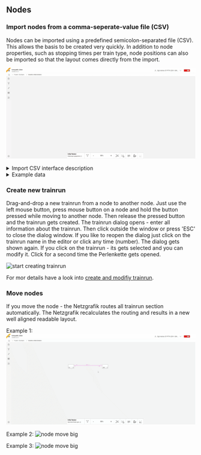 ## Nodes

### Import nodes from a comma-seperate-value file (CSV)

Nodes can be imported using a predefined semicolon-separated file (CSV). This allows the basis to be
created very quickly. In addition to node properties, such as stopping times per train type, node
positions can also be imported so that the layout comes directly from the import.

![import basedata](./animated_images/compressed/29-01-2024-004-import_basedata.gif)

<details>
<summary>Import CSV interface description
</summary>
 

|                  |                      BP                      |                     Bahnhof                      |   Kategorie    |    Region     |              Fahrgastwechselzeit_IPV               |               Fahrgastwechselzeit_A                |               Fahrgastwechselzeit_B                |               Fahrgastwechselzeit_C                |               Fahrgastwechselzeit_D                |      ZAZ      |           Umsteigezeit           |              Labels              |         X         |          Y          |                            Erstellen                            |
|:----------------:|:--------------------------------------------:|:------------------------------------------------:|:--------------:|:-------------:|:--------------------------------------------------:|:--------------------------------------------------:|:--------------------------------------------------:|:--------------------------------------------------:|:--------------------------------------------------:|:-------------:|:--------------------------------:|:--------------------------------:|:-----------------:|:-------------------:|:---------------------------------------------------------------:|
|     Datatype     |                    string                    |                      string                      |     string     |   nummeric    |                      nummeric                      |                      nummeric                      |                      nummeric                      |                      nummeric                      |                      nummeric                      |   nummeric    |             nummeric             |             nummeric             |     nummeric      |      nummeric       |                          'JA' or empty                          |
|   Description    |                      id                      |                    full name                     | category label | region number | if <= 0 -> non stop, otherwise > default stop time | if <= 0 -> non stop, otherwise > default stop time | if <= 0 -> non stop, otherwise > default stop time | if <= 0 -> non stop, otherwise > default stop time | if <= 0 -> non stop, otherwise > default stop time | no implemened | min. connectiontime - Default: 2 | comma separated filerable labels | vertical position | horizontal position | if 'JA' missing nodes gets created, otherwise just updated (ID) |
| More information | this is a unique identifier <br/>(non-empty) | full name of the station (node) <br/>(non-empty) | empty allowed  | empty allowed |                   empty allowed                    |                   empty allowed                    |                   empty allowed                    |                   empty allowed                    |                   empty allowed                    | empty allowed |          empty allowed           |          empty allowed           |   empty allowed   |    empty allowed    |                          empty allowed                          |

**category label:** If the node gets created or updated the category labels gets added as filterable
label. The label template ist "Kategorie:" + value. Comma separated values allows to add more than
one category label.
**region number:** If the node gets created or updated the region number gets added as filterable
label. The label template ist "Region:" + value. Comma separated values allows to add more than one
region label.

</details>

<details>
<summary> Example data  
</summary>

| BP   | Bahnhof           | Region | Kategorie | Fahrgastwechselzeit_IPV | Fahrgastwechselzeit_A | Fahrgastwechselzeit_B | Fahrgastwechselzeit_C | Fahrgastwechselzeit_D | Umsteigezeit | ZAZ | Labels | Erstellen | X            | Y            |
|------|-------------------|--------|-----------|-------------------------|-----------------------|-----------------------|-----------------------|-----------------------|--------------|-----|--------|-----------|--------------|--------------|
| AA   | Aarau             | Mitte  | 2         | 2                       | 2                     | 2                     | 2                     | 2                     | 4            | 0.2 | SBB    | JA        | -209.4991625 | -427.021373  |
| GD   | Arth-Goldau       | Sud    | 2         | 2                       | 2                     | 2                     | 2                     | 2                     | 4            |     |        | JA        | 951.9866035  | 758.834056   |
| BEL  | Bellinzona        | Sud    | 2         | 2                       | 2                     | 2                     | 2                     | 2                     | 4            |     |        | JA        | 2121.053433  | 3728.103892  |
| BR   | Brig              | Ouest  | 2         | 2                       | 2                     | 2                     | 2                     | 2                     | 4            |     |        | JA        | -329.3652    | 3328.39752   |
| BUE  | Bülach            | Ost    | 2         | 2                       | 2                     | 2                     | 2                     | 2                     | 4            |     |        | JA        | 898.8887195  | -904.009981  |
| CHI  | Chiasso           | Sud    | 2         | 2                       | 2                     | 2                     | 2                     | 2                     | 7            |     |        | JA        | 2150.55564   | 5000         |
| CH   | Chur              | Ost    | 2         | 2                       | 2                     | 2                     | 2                     | 2                     | 4            |     |        | JA        | 3235.226062  | 1397.129247  |
| FRI  | Fribourg/Freiburg | Ouest  | 2         | 2                       | 2                     | 2                     | 2                     | 2                     | 4            |     |        | JA        | -2286.192724 | 1637.608378  |
| GE   | Genève            | Ouest  | 2         | 2                       | 2                     | 2                     | 2                     | 2                     | 4            |     |        | JA        | -4663.358198 | 3689.447021  |
| GEAP | Genève aéroport   | Ouest  | 2         | 2                       | 2                     | 2                     | 2                     | 2                     | 1            |     |        | JA        | -4733.658091 | 3610.022432  |
| IO   | Interlaken Ost    | Mitte  | 2         | 2                       | 2                     | 2                     | 2                     | 2                     | 5            |     |        | JA        | -656.2338255 | 2058.391723  |
| LQ   | Landquart         | Ost    | 2         | 2                       | 2                     | 2                     | 2                     | 2                     | 4            |     |        | JA        | 3283.056782  | 995.1229965  |
| LG   | Lugano            | Sud    | 2         | 2                       | 2                     | 2                     | 2                     | 2                     | 4            |     |        | JA        | 1939.473284  | 4397.116645  |
| OL   | Olten             | Mitte  | 2         | 2                       | 2                     | 2                     | 2                     | 2                     | 5            |     |        | JA        | -538.742579  | -286.602732  |
| SG   | St. Gallen        | Ost    | 2         | 2                       | 2                     | 2                     | 2                     | 2                     | 5            |     |        | JA        | 2818.572081  | -589.3046175 |
| TH   | Thun              | Mitte  | 2         | 2                       | 2                     | 2                     | 2                     | 2                     | 4            |     |        | JA        | -1173.572842 | 1807.484374  |
| VI   | Visp              | Ouest  | 2         | 2                       | 2                     | 2                     | 2                     | 2                     | 4            |     |        | JA        | -578.900898  | 3418.974947  |
| WIL  | Wil               | Ost    | 2         | 2                       | 2                     | 2                     | 2                     | 2                     | 4            |     |        | JA        | 2060.435379  | -709.0873575 |
| W    | Winterthur        | Ost    | 2         | 2                       | 2                     | 2                     | 2                     | 2                     | 4            |     |        | JA        | 1330.339474  | -828.050963  |
| ZG   | Zug               | Ost    | 2         | 2                       | 2                     | 2                     | 2                     | 2                     | 4            |     |        | JA        | 866.6159235  | 323.4007965  |
| ZFH  | Zürich Flughafen  | Ost    | 2         | 3                       | 3                     | 3                     | 3                     | 3                     | 4            |     |        | JA        | 962.4904855  | -647.2111605 |

[Demo base data CSV file](29-01-2024-004-Stammdaten_importieren.csv)
</details>

### Create new trainrun

Drag-and-drop a new trainrun from a node to another node. Just use the left mouse button, press
mouse button on a node and hold the button pressed while moving to another node. Then release the
pressed button and the trainrun gets created. The trainrun dialog opens - enter all
information about the trainrun. Then click outside the window or press 'ESC' to close the dialog
window. If you like to reopen the dialog just click on the trainrun name in the editor or click any
time (number). The dialog gets shown again. If you click on the trainrun - its gets selected and you
can modify it. Click for a second time the Perlenkette gets opened.

![start creating trainrun](./animated_images/compressed/29-01-2024-005-start-creating_trainrun.gif)

For mor details have a look into [create and modifiy trainrun](CREATE_TRAINRUN.md).

### Move nodes

If you move the node - the Netzgrafik routes all trainrun section automatically. The Netzgrafik
recalculates the routing and results in a new well aligned readable layout.

Example 1:
![node move small](./animated_images/compressed/29-01-2024-006-move-nodes-reroute_trainrun.gif)

Example 2:
![node move big](./animated_images/compressed/29-01-2024-006-move-nodes-reroute_trainrun-big.gif)

Example 3:
![node move big](./animated_images/compressed/2024-1-25-Move_nodes_reoute_notes_ports.gif)

